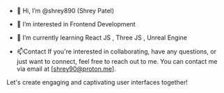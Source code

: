 - 👋 Hi, I’m @shrey890 (Shrey Patel)
- 👀 I’m interested in Frontend Development
- 🌱 I’m currently learning React JS , Three JS , Unreal Engine

- 📫Contact
If you're interested in collaborating, have any questions, or just want to connect, feel free to reach out to me. You can contact me via email at [shrey90@proton.me].

Let's create engaging and captivating user interfaces together!



<!---
shrey890/shrey890 is a ✨ special ✨ repository because its `README.md` (this file) appears on your GitHub profile.
You can click the Preview link to take a look at your changes.
--->
